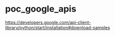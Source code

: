 # poc_google_apis


https://developers.google.com/api-client-library/python/start/installation#download-samples
